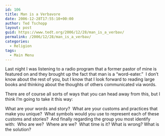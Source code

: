 ```yaml
---
id: 106
title: Man is a Verbavore
date: 2006-12-28T17:55:10+00:00
author: Ted Tschopp
layout: post
guid: https://www.tedt.org/2006/12/28/man_is_a_verbav/
permalink: /2006/12/28/man_is_a_verbav/
categories:
  - Religion
tags:
  - Main Menu
---
```

Last night I was listening to a radio program that a former pastor of mine is featured on and they brought up the fact that man is a “word-eater.”  I don’t know about the rest of you, but I know that I look forward to reading large books and thinking about the thoughts of others communicated via words.

There are of course all sorts of ways that you can head away from this, but I think I’m going to take it this way:

What are your words and story?  What are your customs and practices that make you unique?  What symbols would you use to represent each of these customs and stories?  And finally regarding the group you most identify with:  Who are we?  Where are we?  What time is it? What is wrong? What is the solution?